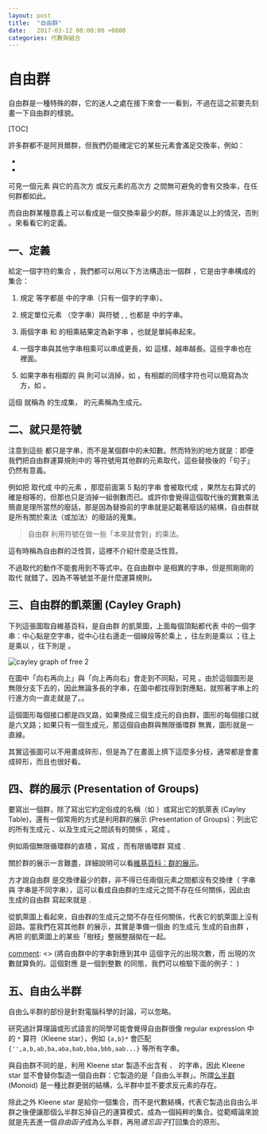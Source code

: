 ```yaml
---
layout: post
title:  "自由群"
date:   2017-03-12 00:00:00 +0800
categories: 代數與組合
---
```


自由群
========

自由群是一種特殊的群，它的迷人之處在接下來會一一看到，不過在這之前要先刻畫一下自由群的樣貌。

[TOC]

許多群都不是阿貝爾群，但我們仍能確定它的某些元素會滿足交換率，例如：

-  <script type="math/tex">a^{-1}\cdot a = e = a \cdot a^{-1}</script>
-   <script type="math/tex">a^3\cdot a^2 = a^5 = a^2\cdot a^3</script>

可見一個元素 <script type="math/tex">a</script> 與它的高次方 <script type="math/tex">a^n</script> 或反元素的高次方 <script type="math/tex">a^{-m}</script> 之間無可避免的會有交換率，在任何群都如此。

而自由群某種意義上可以看成是一個交換率最少的群。除非滿足以上的情況，否則 <script type="math/tex">a\cdot b \neq b \cdot a</script>。來看看它的定義。

一、定義
-------------

給定一個字符的集合 <script type="math/tex">S=\{a, b, c, ...\}</script> ，我們都可以用以下方法構造出一個群 <script type="math/tex">F_S</script>，它是由字串構成的集合：

1. 規定 <script type="math/tex">a, b, c, ...</script> 等字都是 <script type="math/tex">F_S</script> 中的字串（只有一個字的字串）。

2. 規定單位元素 <script type="math/tex">\varepsilon</script> （空字串）與符號 <script type="math/tex">a^{-1}</script>, <script type="math/tex">b^{-1}</script>, <script type="math/tex">c^{-1}</script> 也都是 <script type="math/tex">F_S</script> 中的字串。

3. 兩個字串 <script type="math/tex">a</script> 和 <script type="math/tex">b</script> 的相乘結果定為新字串 <script type="math/tex">ab</script> ，也就是單純串起來。

4. 一個字串與其他字串相乘可以串成更長，如 <script type="math/tex">(ab)\cdot (c^{-1}a) = (abc^{-1}a)</script> 這樣，越串越長。這些字串也在 <script type="math/tex">F_S</script> 裡面。

5. 如果字串有相鄰的 <script type="math/tex">k</script> 與 <script type="math/tex">k^{-1}</script> 則可以消掉，如 <script type="math/tex">a^{-1}b^{-1}bbc = a^{-1}bc</script>，有相鄰的同樣字符也可以簡寫為次方，如 <script type="math/tex">abbba = ab^3a</script>。

這個 <script type="math/tex">S</script> 就稱為 <script type="math/tex">F_S</script> 的生成集，<script type="math/tex">S</script> 的元素稱為生成元。

二、就只是符號
-----------------------

注意到這些 <script type="math/tex">\{a, b, c, ..., a^{-1}, b^{-1}, c^{-1}, ... , ab, ab^{-1}a, bca^{-1}b^2, a^6...\}</script> 都只是字串，而不是某個群中的未知數。然而特別的地方就是：即便我們把自由群運算規則中的 <script type="math/tex">a,b,c</script> 等符號用其他群的元素取代，這些替換後的「句子」仍然有意義。

例如把 <script type="math/tex">a,b,c</script> 取代成 <script type="math/tex">\mathbb R^+</script> 中的元素 <script type="math/tex">3,2,4</script>，那麼前面第 5 點的字串 <script type="math/tex; mode=display">a^{-1}b^{-1}bbc = a^{-1}bc</script> 會被取代成 <script type="math/tex; mode=display"> \frac{1}{3}\cdot\frac{1}{2}\cdot 2\cdot 2 \cdot 4 = \frac{1}{3} \cdot 2 \cdot 4 </script>，果然左右算式的確是相等的，但那也只是消掉一組倒數而已。或許你會覺得這個取代後的實數乘法簡直是理所當然的廢話，那是因為替換前的字串就是記載著廢話的結構，自由群就是所有關於乘法（或加法）的廢話的蒐集。

> 自由群 <script type="math/tex">F_S</script> 利用符號在做一些「本來就會對」的乘法。

這有時稱為自由群的泛性質，這裡不介紹什麼是泛性質。

不過取代的動作不能套用到不等式中。在自由群中 <script type="math/tex">ab \neq ba</script>是相異的字串，但是照剛剛的取代 <script type="math/tex">3\cdot 2\neq 2\cdot 3</script> 就錯了。因為不等號並不是什麼運算規則。


三、自由群的凱萊圖 (Cayley Graph)
------------------------------

下列這張圖取自維基百科，是自由群 <script type="math/tex">F_{\{a,b\}}</script> 的凱萊圖，上面每個頂點都代表 <script type="math/tex">F_{\{a,b\}}</script> 中的一個字串：中心點是空字串，從中心往右邊走一個線段等於乘上 <script type="math/tex">a</script>，往左則是乘以 <script type="math/tex">a^{-1}</script>；往上是乘以 <script type="math/tex">b</script>，往下則是 <script type="math/tex">b^{-1}</script>。

![cayley graph of free 2](https://upload.wikimedia.org/wikipedia/commons/thumb/d/d2/Cayley_graph_of_F2.svg/240px-Cayley_graph_of_F2.svg.png)

在圖中「向右再向上」與「向上再向右」會走到不同點，可見 <script type="math/tex">ab\neq ba</script>。由於這個圖形是無限分支下去的，因此無論多長的字串，在圖中都找得到對應點，就照著字串上的行進方向一直走就是了。。

這個圖形每個接口都是四叉路，如果換成三個生成元的自由群，圖形的每個接口就是六叉路；如果只有一個生成元，那這個自由群與無限循環群 <script type="math/tex">\mathbb Z</script> 無異，圖形就是一直線。

其實這張圖可以不用畫成碎形，但是為了在畫面上擠下這麼多分枝，通常都是會畫成碎形，而且也很好看。

四、群的展示 (Presentation of Groups)
-----------------------

要寫出一個群，除了寫出它約定俗成的名稱（如 <script type="math/tex">\mathbb Z_2</script>）或寫出它的凱萊表 (Cayley Table)，還有一個常用的方式是利用群的展示 (Presentation of Groups)：列出它的所有生成元 <script type="math/tex">S</script>、以及生成元之間該有的關係 <script type="math/tex">R</script>，寫成 <script type="math/tex">\langle S|R \rangle</script>。

例如兩個無限循環群的直積 <script type="math/tex">\mathbb Z \otimes \mathbb Z </script>，寫成 <script type="math/tex">\langle a,b\ |\ ab=ba\rangle</script>，而有限循環群 <script type="math/tex">\mathbb{Z}_n</script> 寫成 <script type="math/tex">\langle a\ |\ a^n=e\rangle</script>.

關於群的展示一言難盡，詳細說明可以看[維基百科：群的展示](https://zh.wikipedia.org/wiki/%E7%BE%A4%E7%9A%84%E5%B1%95%E7%A4%BA)。

方才說自由群 <script type="math/tex">F_S</script> 是交換律最少的群，非不得已任兩個元素之間都沒有交換律（<script type="math/tex">ab</script> 字串與 <script type="math/tex">ba</script> 字串是不同字串），這可以看成自由群的生成元之間不存在任何關係，因此由 <script type="math/tex">S=\{a,b,c,...\}</script> 生成的自由群 <script type="math/tex">F_S</script> 寫起來就是 <script type="math/tex">\langle S\ |\ \varnothing\rangle</script>.

從凱萊圖上看起來，自由群的生成元之間不存在任何關係，代表它的凱萊圖上沒有迴路。當我們在寫其他群 <script type="math/tex">G</script> 的展示，其實是準備一個由 <script type="math/tex">G</script> 的生成元 <script type="math/tex">S</script> 生成的自由群 <script type="math/tex">F_S</script>，再把 <script type="math/tex">F_S</script> 的凱萊圖上的某些「樹枝」整捆整捆拗在一起。

[comment]: <> (為了滿足封閉性就勉強把相加後的新元素（囫圇吞棗地）塞到這個群之中。)

[comment]: <> (將自由群中的字串對應到其中 <script type="math/tex">'a'</script> 這個字元的出現次數，而 <script type="math/tex">a^{-1}</script> 出現的次數就算負的。這個對應 <script type="math/tex">N_a(str)</script> 是一個到整數 <script type="math/tex">(\mathbb{Z}, +)</script> 的同態，我們可以檢驗下面的例子： <script type="math/tex; mode=display">N_a(aabcaa) + N_a(a^{-1}bb) = 4 + (-1) = N_a(aabcaa \cdot a^{-1}bb)</script>)


五、自由么半群
------------------------

自由么半群的部份是針對電腦科學的討論，可以忽略。

研究過計算理論或形式語言的同學可能會覺得自由群很像 regular expression 中的 `*` 算符（Kleene star），例如 `{a,b}*` 會匹配 `{'',a,b,ab,ba,aba,bab,bba,bbb,aab...}` 等所有字串。

與自由群不同的是，利用 Kleene star 製造不出含有 <script type="math/tex">a^{-1}</script>、<script type="math/tex">b^{-1}...</script> 的字串，因此 Kleene star 並不會替你製造一個自由群：它製造的是「自由么半群」。所謂[么半群](https://zh.wikipedia.org/wiki/%E5%B9%BA%E5%8D%8A%E7%BE%A4) (Monoid) 是一種比群更弱的結構，么半群中並不要求反元素的存在。

除此之外 Kleene star 是給你一個集合，而不是代數結構，代表它製造出自由么半群之後便讓那個么半群忘掉自己的運算模式，成為一個純粹的集合。從範疇論來說就是先丟進一個*自由函子*成為么半群，再用*遺忘函子*打回集合的原形。